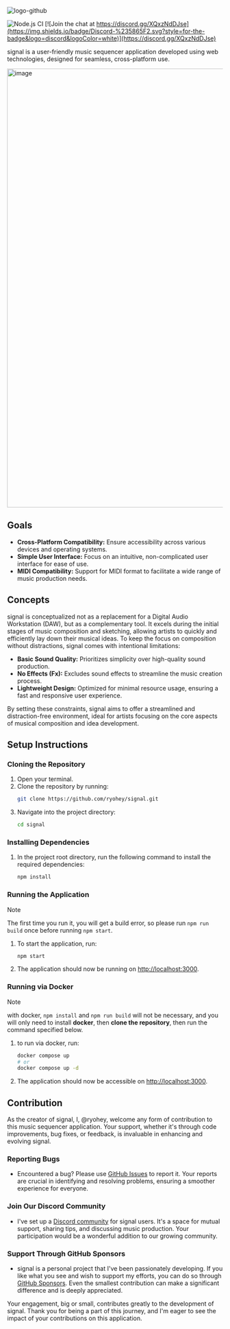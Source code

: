 ![logo-github](https://github.com/ryohey/signal/assets/5355966/46834ee4-30d8-4b66-a47c-6e081cc2c09f)

![Node.js CI](https://github.com/ryohey/signal/workflows/Node.js%20CI/badge.svg) [![Join the chat at https://discord.gg/XQxzNdDJse](https://img.shields.io/badge/Discord-%235865F2.svg?style=for-the-badge&logo=discord&logoColor=white)](https://discord.gg/XQxzNdDJse)

signal is a user-friendly music sequencer application developed using web technologies, designed for seamless, cross-platform use.

<img width="1024" alt="image" src="https://github.com/user-attachments/assets/0c64ff3d-b095-4359-ab77-9355e04a8bee" />

## Goals

- **Cross-Platform Compatibility:** Ensure accessibility across various devices and operating systems.
- **Simple User Interface:** Focus on an intuitive, non-complicated user interface for ease of use.
- **MIDI Compatibility:** Support for MIDI format to facilitate a wide range of music production needs.

## Concepts

signal is conceptualized not as a replacement for a Digital Audio Workstation (DAW), but as a complementary tool. It excels during the initial stages of music composition and sketching, allowing artists to quickly and efficiently lay down their musical ideas. To keep the focus on composition without distractions, signal comes with intentional limitations:

- **Basic Sound Quality:** Prioritizes simplicity over high-quality sound production.
- **No Effects (Fx):** Excludes sound effects to streamline the music creation process.
- **Lightweight Design:** Optimized for minimal resource usage, ensuring a fast and responsive user experience.

By setting these constraints, signal aims to offer a streamlined and distraction-free environment, ideal for artists focusing on the core aspects of musical composition and idea development.

## Setup Instructions

### Cloning the Repository

1. Open your terminal.
2. Clone the repository by running:
   ```sh
   git clone https://github.com/ryohey/signal.git
   ```
3. Navigate into the project directory:
   ```sh
   cd signal
   ```

### Installing Dependencies

1. In the project root directory, run the following command to install the required dependencies:
   ```sh
   npm install
   ```

### Running the Application

> [!NOTE]
> The first time you run it, you will get a build error, so please run `npm run build` once before running `npm start`.

1. To start the application, run:
   ```sh
   npm start
   ```
2. The application should now be running on [http://localhost:3000](http://localhost:3000).

### Running via Docker
> [!NOTE] 
> with docker, `npm install` and `npm run build` will not be necessary, and you will only need to install **docker**, then **clone the repository**, then run the command specified below.

1. to run via docker, run:
   ```sh
   docker compose up
   # or 
   docker compose up -d
   ```
2. The application should now be accessible on [http://localhost:3000](http://localhost:3000).

## Contribution

As the creator of signal, I, @ryohey, welcome any form of contribution to this music sequencer application. Your support, whether it's through code improvements, bug fixes, or feedback, is invaluable in enhancing and evolving signal.

### Reporting Bugs

- Encountered a bug? Please use [GitHub Issues](https://github.com/ryohey/signal/issues) to report it. Your reports are crucial in identifying and resolving problems, ensuring a smoother experience for everyone.

### Join Our Discord Community

- I've set up a [Discord community](https://discord.gg/XQxzNdDJse) for signal users. It's a space for mutual support, sharing tips, and discussing music production. Your participation would be a wonderful addition to our growing community.

### Support Through GitHub Sponsors

- signal is a personal project that I've been passionately developing. If you like what you see and wish to support my efforts, you can do so through [GitHub Sponsors](https://github.com/sponsors/ryohey). Even the smallest contribution can make a significant difference and is deeply appreciated.

Your engagement, big or small, contributes greatly to the development of signal. Thank you for being a part of this journey, and I'm eager to see the impact of your contributions on this application.
